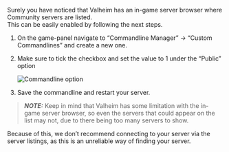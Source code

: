 Surely you have noticed that Valheim has an in-game server browser where Community servers are listed.  
This can be easily enabled by following the next steps.  

1.  On the game-panel navigate to “Commandline Manager” → “Custom Commandlines” and create a new one.
    
2.  Make sure to tick the checkbox and set the value to 1 under the “Public” option  
    
    ![Commandline option](../images/bc6e12ab-43cf-4137-b752-8c47bd16e505.png)
3.  Save the commandline and restart your server.
    

> **_NOTE:_**  Keep in mind that Valheim has some limitation with the in-game server browser, so even the servers that could appear on the list may not, due to there being too many servers to show.

Because of this, we don’t recommend connecting to your server via the server listings, as this is an unreliable way of finding your server. 